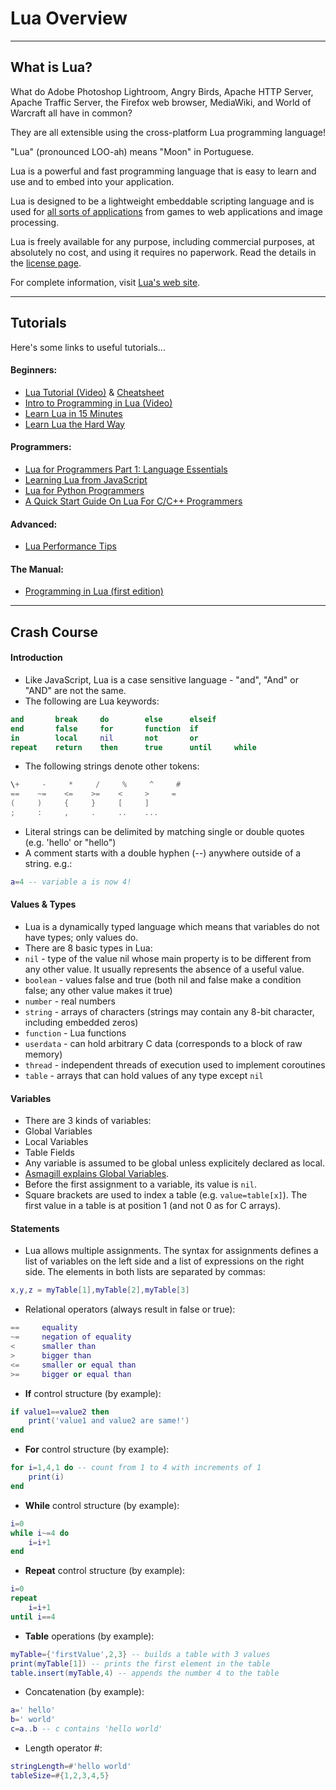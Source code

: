 # Lua Overview
---
## What is Lua?

What do Adobe Photoshop Lightroom, Angry Birds, Apache HTTP Server, Apache Traffic Server, the Firefox web browser, MediaWiki, and World of Warcraft all have in common?

They are all extensible using the cross-platform Lua programming language!

"Lua" (pronounced LOO-ah) means "Moon" in Portuguese.

Lua is a powerful and fast programming language that is easy to learn and use and to embed into your application.

Lua is designed to be a lightweight embeddable scripting language and is used for [all sorts of applications](https://www.lua.org/uses.html) from games to web applications and image processing.

Lua is freely available for any purpose, including commercial purposes, at absolutely no cost, and using it requires no paperwork. Read the details in the [license page](https://www.lua.org/license.html).

For complete information, visit [Lua's web site](http://www.lua.org/).

---

## Tutorials

Here's some links to useful tutorials...

#### Beginners:

* [Lua Tutorial (Video)](https://www.youtube.com/watch?v=iMacxZQMPXs) & [Cheatsheet](http://www.newthinktank.com/2015/06/learn-lua-one-video/)
* [Intro to Programming in Lua (Video)](https://www.youtube.com/playlist?list=PLz-rYTT-2nIvtosMFa-OVURa5J9fAgtNU)
* [Learn Lua in 15 Minutes](http://tylerneylon.com/a/learn-lua/)
* [Learn Lua the Hard Way](http://www.phailed.me/2011/02/learn-lua-the-hard-way-1/)

#### Programmers:

* [Lua for Programmers Part 1: Language Essentials](http://nova-fusion.com/2012/08/27/lua-for-programmers-part-1/)
* [Learning Lua from JavaScript](http://phrogz.net/lua/LearningLua_FromJS.html)
* [Lua for Python Programmers](http://the4thwiki.com/lua/)
* [A Quick Start Guide On Lua For C/C++ Programmers](https://docs.google.com/presentation/d/1wU7QwUQGved6jpnn-oYHjv9sU3d9TlqEvhv_TqyAZwM/edit#slide=id.i0)

#### Advanced:

* [Lua Performance Tips](https://www.lua.org/gems/sample.pdf)

#### The Manual:

*  [Programming in Lua (first edition)](http://www.lua.org/pil/contents.html)

---

## Crash Course

#### Introduction

* Like JavaScript, Lua is a case sensitive language - "and", "And" or "AND" are not the same.
* The following are Lua keywords:
```lua
and       break     do        else      elseif
end       false     for       function  if
in        local     nil       not       or
repeat    return    then      true      until     while
```
* The following strings denote other tokens:
```lua
\+     -     *     /     %     ^     #
==    ~=    <=    >=    <     >     =
(     )     {     }     [     ]
;     :     ,     .     ..    ...
```
* Literal strings can be delimited by matching single or double quotes (e.g. 'hello' or "hello")
* A comment starts with a double hyphen (--) anywhere outside of a string. e.g.:
```lua
a=4 -- variable a is now 4!
```

#### Values & Types

* Lua is a dynamically typed language which means that variables do not have types; only values do.
* There are 8 basic types in Lua:
 * `nil` - type of the value nil whose main property is to be different from any other value. It usually represents the absence of a useful value.
 * `boolean` - values false and true (both nil and false make a condition false; any other value makes it true)
 * `number` - real numbers
 * `string` - arrays of characters (strings may contain any 8-bit character, including embedded zeros)
 * `function` - Lua functions
 * `userdata` - can hold arbitrary C data (corresponds to a block of raw memory)
 * `thread` - independent threads of execution used to implement coroutines
 * `table` - arrays that can hold values of any type except `nil`

#### Variables

* There are 3 kinds of variables:
 * Global Variables
 * Local Variables
 * Table Fields
* Any variable is assumed to be global unless explicitely declared as local.
* [Asmagill explains Global Variables](https://github.com/Hammerspoon/hammerspoon/issues/1103#issuecomment-265087511).
* Before the first assignment to a variable, its value is `nil`.
* Square brackets are used to index a table (e.g. `value=table[x]`). The first value in a table is at position 1 (and not 0 as for C arrays).

#### Statements

* Lua allows multiple assignments. The syntax for assignments defines a list of variables on the left side and a list of expressions on the right side. The elements in both lists are separated by commas:
```lua
x,y,z = myTable[1],myTable[2],myTable[3]
```
* Relational operators (always result in false or true):
```lua
==     equality
~=     negation of equality
<      smaller than
>      bigger than
<=     smaller or equal than
>=     bigger or equal than
```
* **If** control structure (by example):
```lua
if value1==value2 then
    print('value1 and value2 are same!')
end
```
* **For** control structure (by example):
```lua
for i=1,4,1 do -- count from 1 to 4 with increments of 1
    print(i)
end
```
* **While** control structure (by example):
```lua
i=0
while i~=4 do
    i=i+1
end
```
* **Repeat** control structure (by example):
```lua
i=0
repeat
    i=i+1
until i==4
```
* **Table** operations (by example):
```lua
myTable={'firstValue',2,3} -- builds a table with 3 values
print(myTable[1]) -- prints the first element in the table
table.insert(myTable,4) -- appends the number 4 to the table
```
* Concatenation (by example):
```lua
a=' hello'
b=' world'
c=a..b -- c contains 'hello world'
```
* Length operator #:
```lua
stringLength=#'hello world'
tableSize=#{1,2,3,4,5}
```